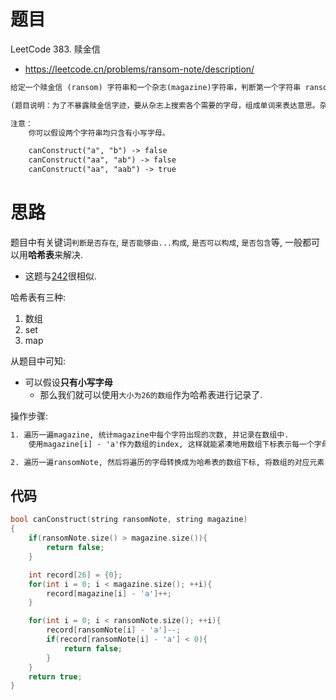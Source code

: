 # 题目 
LeetCode 383. 赎金信
- https://leetcode.cn/problems/ransom-note/description/

```txt
给定一个赎金信 (ransom) 字符串和一个杂志(magazine)字符串，判断第一个字符串 ransom 能不能由第二个字符串 magazines 里面的字符构成。如果可以构成，返回 true ；否则返回 false。

(题目说明：为了不暴露赎金信字迹，要从杂志上搜索各个需要的字母，组成单词来表达意思。杂志字符串中的每个字符只能在赎金信字符串中使用一次。)

注意：
    你可以假设两个字符串均只含有小写字母。

    canConstruct("a", "b") -> false
    canConstruct("aa", "ab") -> false
    canConstruct("aa", "aab") -> true
```

# 思路
题目中有关键词`判断是否存在`, `是否能够由...构成`, `是否可以构成`, `是否包含`等, 一般都可以用**哈希表**来解决.
- 这题与[242](../../Valid_anagram/242/题解_242.md)很相似.

哈希表有三种:
1. 数组
2. set
3. map

从题目中可知: 
- 可以假设**只有小写字母**
  - 那么我们就可以使用`大小为26的数组`作为哈希表进行记录了.

操作步骤:
```txt
1. 遍历一遍magazine, 统计magazine中每个字符出现的次数, 并记录在数组中.
    使用magazine[i] - 'a'作为数组的index, 这样就能紧凑地用数组下标表示每一个字母了.

2. 遍历一遍ransomNote, 然后将遍历的字母转换成为哈希表的数组下标, 将数组的对应元素-1, 如果减1后的值小于0, 则返回false. 如果遍历完整个ransomNote, 则返回true.
```

## 代码
```cpp
bool canConstruct(string ransomNote, string magazine) 
{
    if(ransomNote.size() > magazine.size()){
        return false;
    }

    int record[26] = {0};
    for(int i = 0; i < magazine.size(); ++i){
        record[magazine[i] - 'a']++;
    }

    for(int i = 0; i < ransomNote.size(); ++i){
        record[ransomNote[i] - 'a']--;
        if(record[ransomNote[i] - 'a'] < 0){
            return false;
        }
    }
    return true;
}
```
